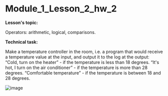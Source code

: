 # Module_1_Lesson_2_hw_2
**Lesson's topic:**

Operators: arithmetic, logical, comparisons.

**Technical task:**

Make a temperature controller in the room, i.e. a program that would receive a temperature value at the input, and output it to the log at the output:
“Cold, turn on the heater” - if the temperature is less than 18 degrees.
“It's hot, I turn on the air conditioner” - if the temperature is more than 28 degrees.
“Comfortable temperature” - if the temperature is between 18 and 28 degrees.

![image](https://github.com/vdcast/Module_1_Lesson_2_hw_2/assets/108469609/b2d545af-d5ec-42c7-ba59-e869bf611aee)
